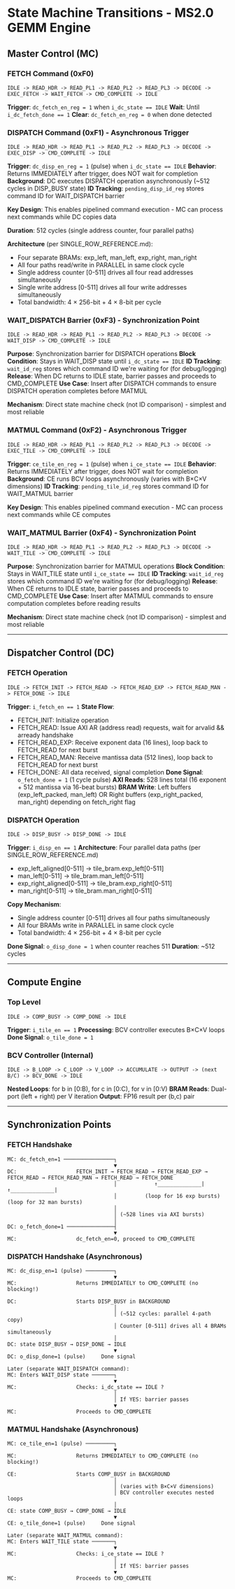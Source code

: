 # State Machine Transitions - MS2.0 GEMM Engine

## Master Control (MC)

### FETCH Command (0xF0)
```
IDLE -> READ_HDR -> READ_PL1 -> READ_PL2 -> READ_PL3 -> DECODE -> EXEC_FETCH -> WAIT_FETCH -> CMD_COMPLETE -> IDLE
```

**Trigger**: `dc_fetch_en_reg = 1` when `i_dc_state == IDLE`
**Wait**: Until `i_dc_fetch_done == 1`
**Clear**: `dc_fetch_en_reg = 0` when done detected

### DISPATCH Command (0xF1) - Asynchronous Trigger
```
IDLE -> READ_HDR -> READ_PL1 -> READ_PL2 -> READ_PL3 -> DECODE -> EXEC_DISP -> CMD_COMPLETE -> IDLE
```

**Trigger**: `dc_disp_en_reg = 1` (pulse) when `i_dc_state == IDLE`
**Behavior**: Returns IMMEDIATELY after trigger, does NOT wait for completion
**Background**: DC executes DISPATCH operation asynchronously (~512 cycles in DISP_BUSY state)
**ID Tracking**: `pending_disp_id_reg` stores command ID for WAIT_DISPATCH barrier

**Key Design**: This enables pipelined command execution - MC can process next commands while DC copies data

**Duration**: 512 cycles (single address counter, four parallel paths)

**Architecture** (per SINGLE_ROW_REFERENCE.md):
- Four separate BRAMs: exp_left, man_left, exp_right, man_right
- All four paths read/write in PARALLEL in same clock cycle
- Single address counter [0-511] drives all four read addresses simultaneously
- Single write address [0-511] drives all four write addresses simultaneously
- Total bandwidth: 4 × 256-bit + 4 × 8-bit per cycle

### WAIT_DISPATCH Barrier (0xF3) - Synchronization Point
```
IDLE -> READ_HDR -> READ_PL1 -> READ_PL2 -> READ_PL3 -> DECODE -> WAIT_DISP -> CMD_COMPLETE -> IDLE
```

**Purpose**: Synchronization barrier for DISPATCH operations
**Block Condition**: Stays in WAIT_DISP state until `i_dc_state == IDLE`
**ID Tracking**: `wait_id_reg` stores which command ID we're waiting for (for debug/logging)
**Release**: When DC returns to IDLE state, barrier passes and proceeds to CMD_COMPLETE
**Use Case**: Insert after DISPATCH commands to ensure DISPATCH operation completes before MATMUL

**Mechanism**: Direct state machine check (not ID comparison) - simplest and most reliable

### MATMUL Command (0xF2) - Asynchronous Trigger
```
IDLE -> READ_HDR -> READ_PL1 -> READ_PL2 -> READ_PL3 -> DECODE -> EXEC_TILE -> CMD_COMPLETE -> IDLE
```

**Trigger**: `ce_tile_en_reg = 1` (pulse) when `i_ce_state == IDLE`
**Behavior**: Returns IMMEDIATELY after trigger, does NOT wait for completion
**Background**: CE runs BCV loops asynchronously (varies with B×C×V dimensions)
**ID Tracking**: `pending_tile_id_reg` stores command ID for WAIT_MATMUL barrier

**Key Design**: This enables pipelined command execution - MC can process next commands while CE computes

### WAIT_MATMUL Barrier (0xF4) - Synchronization Point
```
IDLE -> READ_HDR -> READ_PL1 -> READ_PL2 -> READ_PL3 -> DECODE -> WAIT_TILE -> CMD_COMPLETE -> IDLE
```

**Purpose**: Synchronization barrier for MATMUL operations
**Block Condition**: Stays in WAIT_TILE state until `i_ce_state == IDLE`
**ID Tracking**: `wait_id_reg` stores which command ID we're waiting for (for debug/logging)
**Release**: When CE returns to IDLE state, barrier passes and proceeds to CMD_COMPLETE
**Use Case**: Insert after MATMUL commands to ensure computation completes before reading results

**Mechanism**: Direct state machine check (not ID comparison) - simplest and most reliable

---

## Dispatcher Control (DC)

### FETCH Operation
```
IDLE -> FETCH_INIT -> FETCH_READ -> FETCH_READ_EXP -> FETCH_READ_MAN -> FETCH_DONE -> IDLE
```

**Trigger**: `i_fetch_en == 1`
**State Flow**:
- FETCH_INIT: Initialize operation
- FETCH_READ: Issue AXI AR (address read) requests, wait for arvalid && arready handshake
- FETCH_READ_EXP: Receive exponent data (16 lines), loop back to FETCH_READ for next burst
- FETCH_READ_MAN: Receive mantissa data (512 lines), loop back to FETCH_READ for next burst
- FETCH_DONE: All data received, signal completion
**Done Signal**: `o_fetch_done = 1` (1 cycle pulse)
**AXI Reads**: 528 lines total (16 exponent + 512 mantissa via 16-beat bursts)
**BRAM Write**: Left buffers (exp_left_packed, man_left) OR Right buffers (exp_right_packed, man_right) depending on fetch_right flag

### DISPATCH Operation
```
IDLE -> DISP_BUSY -> DISP_DONE -> IDLE
```

**Trigger**: `i_disp_en == 1`
**Architecture**: Four parallel data paths (per SINGLE_ROW_REFERENCE.md)
- exp_left_aligned[0-511] → tile_bram.exp_left[0-511]
- man_left[0-511] → tile_bram.man_left[0-511]
- exp_right_aligned[0-511] → tile_bram.exp_right[0-511]
- man_right[0-511] → tile_bram.man_right[0-511]

**Copy Mechanism**:
- Single address counter [0-511] drives all four paths simultaneously
- All four BRAMs write in PARALLEL in same clock cycle
- Total bandwidth: 4 × 256-bit + 4 × 8-bit per cycle

**Done Signal**: `o_disp_done = 1` when counter reaches 511
**Duration**: ~512 cycles

---

## Compute Engine 

### Top Level
```
IDLE -> COMP_BUSY -> COMP_DONE -> IDLE
```

**Trigger**: `i_tile_en == 1`
**Processing**: BCV controller executes B×C×V loops
**Done Signal**: `o_tile_done = 1`

### BCV Controller (Internal)
```
IDLE -> B_LOOP -> C_LOOP -> V_LOOP -> ACCUMULATE -> OUTPUT -> (next B/C) -> BCV_DONE -> IDLE
```

**Nested Loops**: for b in [0:B), for c in [0:C), for v in [0:V)
**BRAM Reads**: Dual-port (left + right) per V iteration
**Output**: FP16 result per (b,c) pair

---

## Synchronization Points

### FETCH Handshake
```
MC: dc_fetch_en=1 ────────────────┐
                                  ▼
DC:                   FETCH_INIT → FETCH_READ → FETCH_READ_EXP → FETCH_READ → FETCH_READ_MAN → FETCH_READ → FETCH_DONE
                                  │            ↑______________|              ↑______________|
                                  │         (loop for 16 exp bursts)      (loop for 32 man bursts)
                                  │
                                  │ (~528 lines via AXI bursts)
                                  │
DC: o_fetch_done=1 ───────────────┤
                                  ▼
MC:                   dc_fetch_en=0, proceed to CMD_COMPLETE
```

### DISPATCH Handshake (Asynchronous)
```
MC: dc_disp_en=1 (pulse) ─────────┐
                                  ▼
MC:                   Returns IMMEDIATELY to CMD_COMPLETE (no blocking!)

DC:                   Starts DISP_BUSY in BACKGROUND
                                  │
                                  │ (~512 cycles: parallel 4-path copy)
                                  │ Counter [0-511] drives all 4 BRAMs simultaneously
                                  │
DC: state DISP_BUSY → DISP_DONE → IDLE
                                  ▼
DC: o_disp_done=1 (pulse)     Done signal

Later (separate WAIT_DISPATCH command):
MC: Enters WAIT_DISP state ───────┐
                                  ▼
MC:                   Checks: i_dc_state == IDLE ?
                                  │
                                  │ If YES: barrier passes
                                  ▼
MC:                   Proceeds to CMD_COMPLETE
```

### MATMUL Handshake (Asynchronous)
```
MC: ce_tile_en=1 (pulse) ─────────┐
                                  ▼
MC:                   Returns IMMEDIATELY to CMD_COMPLETE (no blocking!)

CE:                   Starts COMP_BUSY in BACKGROUND
                                  │
                                  │ (varies with B×C×V dimensions)
                                  │ BCV controller executes nested loops
                                  │
CE: state COMP_BUSY → COMP_DONE → IDLE
                                  ▼
CE: o_tile_done=1 (pulse)     Done signal

Later (separate WAIT_MATMUL command):
MC: Enters WAIT_TILE state ───────┐
                                  ▼
MC:                   Checks: i_ce_state == IDLE ?
                                  │
                                  │ If YES: barrier passes
                                  ▼
MC:                   Proceeds to CMD_COMPLETE
```